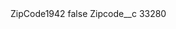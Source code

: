 <?xml version="1.0" encoding="UTF-8"?>
<CustomMetadata xmlns="http://soap.sforce.com/2006/04/metadata" xmlns:xsi="http://www.w3.org/2001/XMLSchema-instance" xmlns:xsd="http://www.w3.org/2001/XMLSchema">
    <label>ZipCode1942</label>
    <protected>false</protected>
    <values>
        <field>Zipcode__c</field>
        <value xsi:type="xsd:string">33280</value>
    </values>
</CustomMetadata>
